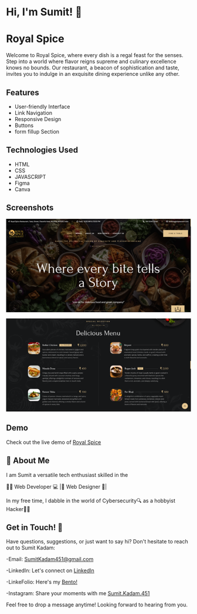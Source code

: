 
# Hi, I'm Sumit! 👋



# Royal Spice


Welcome to Royal Spice, where every dish is a regal feast for the senses. Step into a world where flavor reigns supreme and culinary excellence knows no bounds. Our restaurant, a beacon of sophistication and taste, invites you to indulge in an exquisite dining experience unlike any other.
## Features

- User-friendly Interface
- Link Navigation
- Responsive Design
- Buttons 
- form fillup Section



## Technologies Used

- HTML
- CSS
- JAVASCRIPT 
- Figma
- Canva

## Screenshots

![App Screenshot](https://github.com/SumitKadam451/Royal-Spice/blob/main/homepage1.png)

![App Screenshot](https://github.com/SumitKadam451/Royal-Spice/blob/main/menupage1.png)


## Demo

Check out the live demo of [Royal Spice](https://royal-spice.pages.dev/)


## 🚀 About Me
I am Sumit a versatile tech enthusiast skilled in the

👨‍💻 Web Developer 💻 |🎨 Web Designer 🎨| 

In my free time, I dabble in the world of Cybersecurity🔍 as a hobbyist Hacker👨‍💻


## Get in Touch! 📩

Have questions, suggestions, or just want to say hi? Don't hesitate to reach out to Sumit Kadam:

-Email: SumitKadam451@gmail.com

-LinkedIn: Let's connect on [LinkedIn](https://www.linkedin.com/in/sumit-kadam-58b2102b2/)

-LinkeFolio: Here's my [Bento!](https://bento.me/sumit-linkfolio)

-Instagram: Share your moments with me [Sumit.Kadam.451](https://www.instagram.com/sumit.kadam.451/)

Feel free to drop a message anytime! Looking forward to hearing from you.
